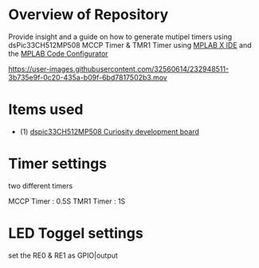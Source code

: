 # Overview of Repository
Provide insight and a guide on how to generate mutipel timers using dsPic33CH512MP508  MCCP Timer &amp; TMR1 Timer
using [MPLAB X IDE](https://www.microchip.com/en-us/development-tools-tools-and-software/mplab-x-ide) and the [MPLAB Code Configurator](https://www.microchip.com/en-us/development-tools-tools-and-software/embedded-software-center/mplab-code-configurator)


https://user-images.githubusercontent.com/32560614/232948511-3b735e9f-0c20-435a-b09f-6bd7817502b3.mov

# Items used
- (1) [dspic33CH512MP508 Curiosity development board](https://www.microchip.com/en-us/development-tool/DM330028-2) 

# Timer settings
 two different timers 

 MCCP Timer : 0.5S
 TMR1 Timer : 1S

 # LED Toggel settings 
 set the RE0 & RE1 as GPIO|output 


